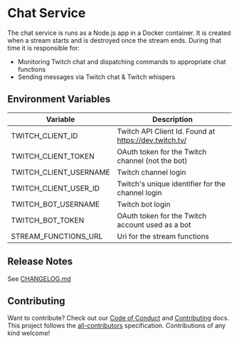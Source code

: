 # Chat Service

The chat service is runs as a Node.js app in a Docker container. It is created when a stream starts and is destroyed once the stream ends. During that time it is responsible for:

- Monitoring Twitch chat and dispatching commands to appropriate chat functions
- Sending messages via Twitch chat & Twitch whispers

## Environment Variables

| Variable               | Description                                           |
| ---------------------- | ----------------------------------------------------- |
| TWITCH_CLIENT_ID       | Twitch API Client Id. Found at https://dev.twitch.tv/ |
| TWITCH_CLIENT_TOKEN    | OAuth token for the Twitch channel (not the bot)      |
| TWITCH_CLIENT_USERNAME | Twitch channel login                                  |
| TWITCH_CLIENT_USER_ID  | Twitch's unique identifier for the channel login      |
| TWITCH_BOT_USERNAME    | Twitch bot login                                      |
| TWITCH_BOT_TOKEN       | OAuth token for the Twitch account used as a bot      |
| STREAM_FUNCTIONS_URL   | Uri for the stream functions                          |

## Release Notes

See [CHANGELOG.md](../../../CHANGELOG.md)

## Contributing

Want to contribute? Check out our [Code of Conduct](../../../CODE_OF_CONDUCT.md) and [Contributing](../../../CONTRIBUTING.md) docs. This project follows the [all-contributors](https://github.com/all-contributors/all-contributors) specification. Contributions of any kind welcome!
